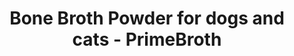 ---
title: "Bone Broth Powder for dogs and cats - PrimeBroth"
description: "Bone Broth Powder for dogs and cats. PrimeBroth, NZ's animal based wellness drink and meal topper for pets"
type: custom
layout: products/pets-powder
beefpricesmalllink: price_1PMH0hABkrUo6tgOW2Vmsgne
beefpricemediumlink: price_1Pb88kABkrUo6tgOoJNmHOLJ
chickenpricesmalllink: 
chickenpricemediumlink: 
chickenpricelargelink: 
lambpricesmalllink:
lambpricemediumlink:
lambpricelargelink:
wipe: true
---